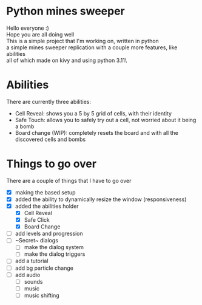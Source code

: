 # Python mines sweeper
Hello everyone :)\
Hope you are all doing well\
This is a simple project that I'm working on, written in python\
a simple mines sweeper replication with a couple more features, like abilities\
all of which made on kivy and using python 3.11\

# Abilities
There are currently three abilities:
- Cell Reveal: shows you a 5 by 5 grid of cells, with their identity
- Safe Touch: allows you to safely try out a cell, not worried about it being a bomb
- Board change (WIP): completely resets the board and with all the discovered cells and bombs

# Things to go over
There are a couple of things that I have to go over
- [x] making the based setup
- [x] added the ability to dynamically resize the window (responsiveness)
- [x] added the abilities holder
    - [x] Cell Reveal
    - [x] Safe Click
    - [x] Board Change
- [ ] add levels and progression
- [ ] ~Secret~ dialogs
    - [ ] make the dialog system
    - [ ] make the dialog triggers
- [ ] add a tutorial
- [ ] add bg particle change
- [ ] add audio
    - [ ] sounds
    - [ ] music
    - [ ] music shifting